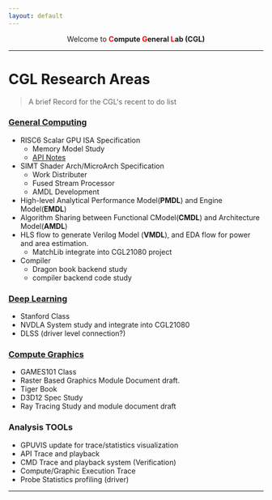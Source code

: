 ```yaml
---
layout: default
---
```


<center>Welcome to <b><font color=red>C</font>ompute <font color=red>G</font>eneral <font color=red>L</font>ab (CGL)</b></center>

----
# CGL Research Areas

> A brief Record for the CGL's recent to do list

### [General Computing](./docs/arch/compute/computeIndex.html)
- RISC6 Scalar GPU ISA Specification
  - Memory Model Study
  - [API Notes](./docs/arch/apiIndex.html)
- SIMT Shader Arch/MicroArch Specification
  - Work Distributer
  - Fused Stream Processor
  - AMDL Development
- High-level Analytical Performance Model(**PMDL**) and Engine Model(**EMDL**)
- Algorithm Sharing between Functional CModel(**CMDL**) and Architecture Model(**AMDL**)
- HLS flow to generate Verilog Model (**VMDL**), and EDA flow for power and area estimation.
  - MatchLib integrate into CGL21080 project
- Compiler
  - Dragon book backend study
  - compiler backend code study

### [Deep Learning](./docs/arch/deepLearning/deepLearningIndex.html)

- Stanford Class
- NVDLA System study and integrate into CGL21080
- DLSS (driver level connection?)

### [Compute Graphics](./docs/arch/graphics/graphicsIndex.html)

- GAMES101 Class
- Raster Based Graphics Module Document draft.
- Tiger Book
- D3D12 Spec Study
- Ray Tracing Study and module document draft 

### Analysis TOOLs

- GPUVIS update for trace/statistics visualization
- API Trace and playback
- CMD Trace and playback system (Verification)
- Compute/Graphic Execution Trace
- Probe Statistics profiling (driver)

---
